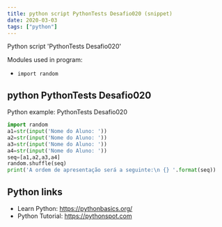 ```yaml
---
title: python script PythonTests Desafio020 (snippet)
date: 2020-03-03
tags: ["python"]
---
```

Python script 'PythonTests Desafio020'


Modules used in program: 
* `import random`

## python PythonTests Desafio020

Python example: PythonTests Desafio020

```python
import random
a1=str(input('Nome do Aluno: '))
a2=str(input('Nome do Aluno: '))
a3=str(input('Nome do Aluno: '))
a4=str(input('Nome do Aluno: '))
seq=[a1,a2,a3,a4]
random.shuffle(seq)
print('A ordem de apresentação será a seguinte:\n {} '.format(seq))

```

## Python links

- Learn Python: https://pythonbasics.org/
- Python Tutorial: https://pythonspot.com
